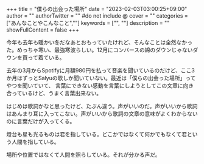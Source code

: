 +++
title = "僕らの出会った場所"
date = "2023-02-03T03:00:25+09:00"
author = ""
authorTwitter = "" #do not include @
cover = ""
categories = ["あんなことやこんなこと",""]
keywords = ["", ""]
description = ""
showFullContent = false
+++

今年も去年も暖かい冬だなあとおもっていたけれど、そんなことは全然なかった。めっちゃ寒い、最強寒波らしい。12月にコンバースの綿のダウンじゃないダウンを買って着ている。

去年の3月からSpotifyに月額980円を払って音楽を聞いているのだけど、ここ3か月はずっとSalyuの歌しか聞いていない。最近は「僕らの出会った場所」ってやつを聞いていて、
言葉にできない感動を言葉にしようとしてこの文章に向き合っているけど、うまく言葉出来ない。

はじめは歌詞かなと思ったけど、たぶん違う。声がいいのだ。声がいいから歌詞はあんまり耳に入ってこない。声がいいから歌詞の文章の意味がよくわからないのに言葉だけが入ってくる。

燈台も星も光るものは君を指している。どこかではなくて何かでもなくて君という人間を指している。


場所や位置ではなくて人間を照らしている。それが分かる声だ。
